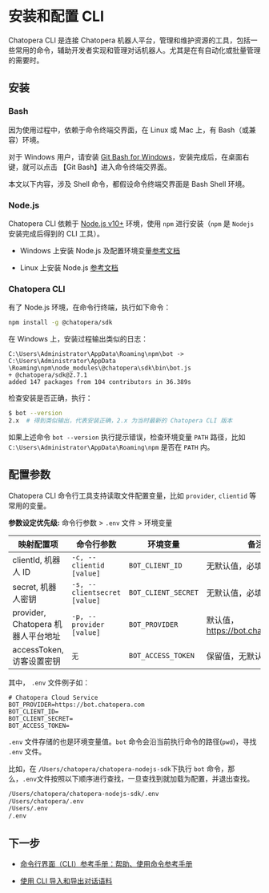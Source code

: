 # 安装和配置 CLI

Chatopera CLI 是连接 Chatopera 机器人平台，管理和维护资源的工具，包括一些常用的命令，辅助开发者实现和管理对话机器人。尤其是在有自动化或批量管理的需要时。

## 安装

### Bash

因为使用过程中，依赖于命令终端交界面，在 Linux 或 Mac 上，有 Bash（或兼容）环境。

对于 Windows 用户，请安装 [Git Bash for Windows](https://gitforwindows.org/)，安装完成后，在桌面右键，就可以点击 【Git Bash】进入命令终端交界面。

本文以下内容，涉及 Shell 命令，都假设命令终端交界面是 Bash Shell 环境。

### Node.js

Chatopera CLI 依赖于 [Node.js v10+](https://nodejs.org/zh-cn/) 环境，使用 `npm` 进行安装（`npm` 是 `Nodejs` 安装完成后得到的 CLI 工具）。

- Windows 上安装 Node.js 及配置环境变量[参考文档](https://www.cnblogs.com/zjfjava/p/9677444.html)

- Linux 上安装 Node.js [参考文档](https://segmentfault.com/a/1190000040178369)

### Chatopera CLI

有了 Node.js 环境，在命令行终端，执行如下命令：

```Bash
npm install -g @chatopera/sdk
```

在 Windows 上，安装过程输出类似的日志：

```日志
C:\Users\Administrator\AppData\Roaming\npm\bot -> C:\Users\Administrator\AppData
\Roaming\npm\node_modules\@chatopera\sdk\bin\bot.js
+ @chatopera/sdk@2.7.1
added 147 packages from 104 contributors in 36.389s
```

检查安装是否正确，执行：

```Bash
$ bot --version
2.x  # 得到类似输出，代表安装正确，2.x 为当时最新的 Chatopera CLI 版本
```

如果上述命令 `bot --version` 执行提示错误，检查环境变量 `PATH` 路径，比如 `C:\Users\Administrator\AppData\Roaming\npm` 是否在 `PATH` 内。

## 配置参数

Chatopera CLI 命令行工具支持读取文件配置变量，比如 `provider`, `clientid` 等常用的变量。

**参数设定优先级:** 命令行参数 > `.env` 文件 > 环境变量

| 映射配置项                         | 命令行参数               | 环境变量            | 备注                              |
| ---------------------------------- | ------------------------ | ------------------- | --------------------------------- |
| clientId, 机器人 ID                | `-c, --clientid [value]` | `BOT_CLIENT_ID`     | 无默认值，必填                    |
| secret, 机器人密钥                 | `-s, --clientsecret [value]` | `BOT_CLIENT_SECRET` | 无默认值，必填                    |
| provider, Chatopera 机器人平台地址 | `-p, --provider [value]` | `BOT_PROVIDER`      | 默认值，<https://bot.chatopera.com> |
| accessToken, 访客设置密钥          | `无`                     | `BOT_ACCESS_TOKEN`  | 保留值，无默认值                  |
<!-- markup:table-caption CLI 命令行参数说明 -->

其中， `.env` 文件例子如：

```文本
# Chatopera Cloud Service
BOT_PROVIDER=https://bot.chatopera.com
BOT_CLIENT_ID=
BOT_CLIENT_SECRET=
BOT_ACCESS_TOKEN=
```

`.env` 文件存储的也是环境变量值。`bot` 命令会沿当前执行命令的路径(`pwd`)，寻找 `.env` 文件。

比如，在 `/Users/chatopera/chatopera-nodejs-sdk`下执行 `bot` 命令，那么，`.env`文件按照以下顺序进行查找，一旦查找到就加载为配置，并退出查找。

```Bash
/Users/chatopera/chatopera-nodejs-sdk/.env
/Users/chatopera/.env
/Users/.env
/.env
```

## 下一步

- [命令行界面（CLI）参考手册：帮助、使用命令参考手册](https://docs.chatopera.com/products/chatbot-platform/references/cli.html)

- [使用 CLI 导入和导出对话语料](https://docs.chatopera.com/products/chatbot-platform/howto-guides/cli-export-import.html)
